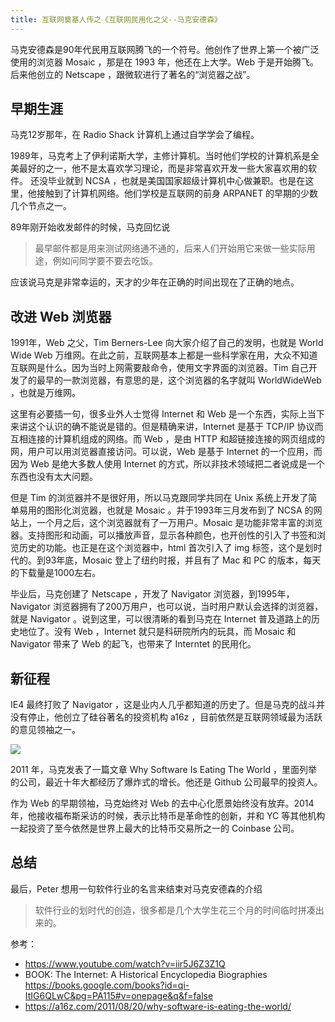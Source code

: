 ```yaml
---
title: 互联网奠基人传之《互联网民用化之父--马克安德森》
---
```


马克安德森是90年代民用互联网腾飞的一个符号。他创作了世界上第一个被广泛使用的浏览器 Mosaic ，那是在 1993 年，他还在上大学。Web 于是开始腾飞。后来他创立的 Netscape ，跟微软进行了著名的“浏览器之战”。

## 早期生涯

马克12岁那年，在 Radio Shack 计算机上通过自学学会了编程。

1989年，马克考上了伊利诺斯大学，主修计算机。当时他们学校的计算机系是全美最好的之一，他不是太喜欢学习理论，而是非常喜欢开发一些大家喜欢用的软件。 还没毕业就到 NCSA ，也就是美国国家超级计算机中心做兼职。也是在这里，他接触到了计算机网络。他们学校是互联网的前身 ARPANET 的早期的少数几个节点之一。

89年刚开始收发邮件的时候，马克回忆说

>最早邮件都是用来测试网络通不通的，后来人们开始用它来做一些实际用途，例如问同学要不要去吃饭。

应该说马克是非常幸运的，天才的少年在正确的时间出现在了正确的地点。

## 改进 Web 浏览器

1991年，Web 之父，Tim Berners-Lee 向大家介绍了自己的发明，也就是 World Wide Web 万维网。在此之前，互联网基本上都是一些科学家在用，大众不知道互联网是什么。因为当时上网需要敲命令，使用文字界面的浏览器。Tim 自己开发了的最早的一款浏览器，有意思的是，这个浏览器的名字就叫 WorldWideWeb ，也就是万维网。

这里有必要插一句，很多业外人士觉得 Internet 和 Web 是一个东西，实际上当下来讲这个认识的确不能说是错的。但是精确来讲，Internet 是基于 TCP/IP 协议而互相连接的计算机组成的网络。而 Web ，是由 HTTP 和超链接连接的网页组成的网，用户可以用浏览器直接访问。可以说，Web 是基于 Internet 的一个应用，而因为 Web 是绝大多数人使用 Internet 的方式，所以非技术领域把二者说成是一个东西也没有太大问题。

但是 Tim 的浏览器并不是很好用，所以马克跟同学共同在 Unix 系统上开发了简单易用的图形化浏览器，也就是 Mosaic 。并于1993年三月发布到了 NCSA 的网站上，一个月之后，这个浏览器就有了一万用户。Mosaic 是功能非常丰富的浏览器。支持图形和动画，可以播放声音，显示各种颜色，也开创性的引入了书签和浏览历史的功能。也正是在这个浏览器中，html 首次引入了 img 标签，这个是划时代的。到93年底，Mosaic 登上了纽约时报，并且有了 Mac 和 PC 的版本，每天的下载量是1000左右。

毕业后，马克创建了 Netscape ，开发了 Navigator 浏览器，到1995年，Navigator 浏览器拥有了200万用户，也可以说，当时用户默认会选择的浏览器，就是 Navigator 。说到这里，可以很清晰的看到马克在 Internet 普及道路上的历史地位了。没有 Web ，Internet 就只是科研院所内的玩具，而 Mosaic 和 Navigator 带来了 Web 的起飞，也带来了 Interntet 的民用化。

## 新征程

IE4 最终打败了 Navigator ，这是业内人几乎都知道的历史了。但是马克的战斗并没有停止，他创立了硅谷著名的投资机构 a16z ，目前依然是互联网领域最为活跃的意见领袖之一。

![](https://img.haoqicat.com/2019071801.jpg)

2011 年，马克发表了一篇文章 Why Software Is Eating The World ，里面列举的公司，最近十年大都经历了爆炸式的增长。他还是 Github 公司最早的投资人。

作为 Web 的早期领袖，马克始终对 Web 的去中心化愿景始终没有放弃。2014年，他接收福布斯采访的时候，表示比特币是革命性的创新，并和 YC 等其他机构一起投资了至今依然是世界上最大的比特币交易所之一的 Coinbase 公司。

## 总结

最后，Peter 想用一句软件行业的名言来结束对马克安德森的介绍

>软件行业的划时代的创造，很多都是几个大学生花三个月的时间临时拼凑出来的。

参考：

- https://www.youtube.com/watch?v=iir5J6Z3Z1Q
- BOOK: The Internet: A Historical Encyclopedia Biographies  https://books.google.com/books?id=qi-ItIG6QLwC&pg=PA115#v=onepage&q&f=false
- https://a16z.com/2011/08/20/why-software-is-eating-the-world/
